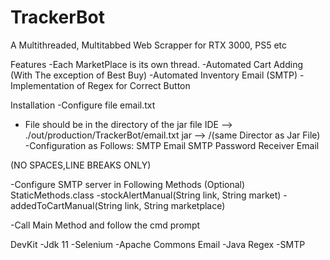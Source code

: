 # TrackerBot
A Multithreaded, Multitabbed Web Scrapper for RTX 3000, PS5 etc

Features
-Each MarketPlace is its own thread. 
-Automated Cart Adding (With The exception of Best Buy)
-Automated Inventory Email (SMTP)
-Implementation of Regex for Correct Button

Installation 
-Configure file email.txt
  - File should be in the directory of the jar file
        IDE --> ./out/production/TrackerBot/email.txt
        jar --> /(same Director as Jar File)
  -Configuration as Follows:
  SMTP Email
  SMTP Password
  Receiver Email
  
  (NO SPACES,LINE BREAKS ONLY)
  
-Configure SMTP server in Following Methods (Optional)
  StaticMethods.class
    -stockAlertManual(String link, String market)
    -addedToCartManual(String link, String marketplace)

-Call Main Method and follow the cmd prompt


DevKit
-Jdk 11
-Selenium
-Apache Commons Email
-Java Regex
-SMTP




